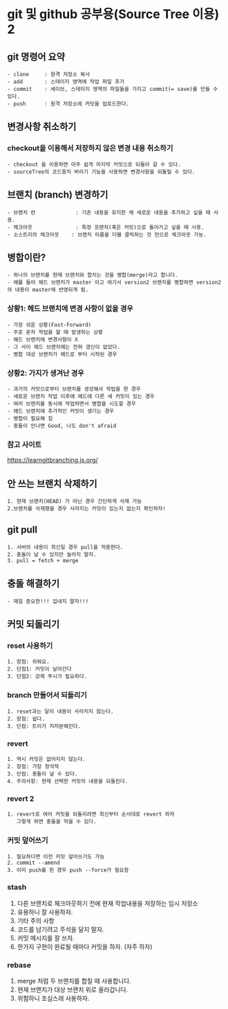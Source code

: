 # git 및 github 공부용(Source Tree 이용) 2

## git 명령어 요약
    - clone     : 원격 저장소 복사
    - add       : 스테이지 영역에 작업 파일 추가
    - commit    : 세이브, 스테이지 영역의 파일들을 가지고 commit(= save)를 만들 수 있다.
    - push      : 원격 저장소에 커밋을 업로드한다.

## 변경사항 취소하기
### checkout을 이용해서 저장하지 않은 변경 내용 취소하기
    - checkout 을 이용하면 아주 쉽게 마지막 커밋으로 되돌아 갈 수 있다.
    - sourceTree의 코드뭉치 버리기 기능을 사용하면 변경사항을 되돌릴 수 있다.

## 브랜치 (branch) 변경하기
    - 브랜치 란             : 기존 내용을 유지한 채 새로운 내용을 추가하고 싶을 때 사용.
    - 체크아웃              : 특정 프랜치(혹은 커밋)으로 돌아가고 싶을 때 사용.
    - 소스트리의 체크아웃    : 브랜치 이름을 더블 클릭하는 것 만으로 체크아웃 가능.

## 병합이란?
    - 하나의 브랜치를 현재 브랜치와 합치는 것을 병합(merge)라고 합니다. 
    - 예를 들어 헤드 브랜치가 master 이고 여기서 version2 브랜치를 병합하면 version2의 내용이 master에 반영되게 됨.

### 상황1: 헤드 브랜치에 변경 사항이 없을 경우
    - 가장 쉬운 상황(Fast-Forward)
    - 주로 혼자 작업을 할 때 발생하는 상황
    - 해드 브랜치에 변경사항이 X
    - 그 사이 헤드 브랜치에는 전혀 갱신이 없었다.
    - 병합 대상 브랜치가 헤드로 부터 시작된 경우

### 상황2: 가지가 생겨난 경우
    - 과거의 커밋으로부터 브랜치를 생성해서 작업을 한 경우
    - 새로운 브랜치 작업 이후에 헤드에 다른 새 커밋이 있는 경우
    - 여러 브랜치를 동시에 작업하면서 병합을 시도할 경우
    - 헤드 브랜치에 추가적인 커밋이 생기는 경우
    - 병합이 필요해 짐
    - 충돌이 안나면 Good, 나도 don't afraid

### 참고 사이트
https://learngitbranching.js.org/


## 안 쓰는 브랜치 삭제하기
    1. 현재 브랜치(HEAD) 가 아닌 경우 간단하게 삭제 가능
    2.브랜치를 삭제했을 경우 사라지는 커밋이 있는지 없는지 확인하자!

## git pull
    1. 서버의 내용이 최신일 경우 pull을 적용한다.
    2. 충돌이 날 수 있지만 놀라지 말자.
    3. pull = fetch + merge

## 충돌 해결하기
    - 제일 중요한!!! 겁내지 말자!!!

## 커밋 되돌리기

### reset 사용하기
    1. 장점: 쉬워요.
    2. 단점1: 커밋이 날아간다
    3. 단점2: 강제 푸시가 필요하다.

### branch 만들어서 되돌리기
    1. reset과는 달리 내용이 사라지지 않는다.
    2. 장점: 쉽다.
    3. 단점: 트리가 지저분해진다.

### revert
    1. 역시 커밋은 없어지지 않는다.
    2. 장점: 가장 정석적
    3. 단점: 충돌이 날 수 있다.
    4. 주의사항: 현재 선택한 커밋의 내용을 되돌린다.

### revert 2
    1. revert로 여러 커밋을 되돌리려면 최신부터 순서대로 revert 하자
       그렇게 하면 충돌을 막을 수 있다.

### 커밋 덮어쓰기
    1. 필요하다면 이전 커밋 덮어쓰기도 가능
    2. commit --amend
    3. 이미 push를 한 경우 push --force가 필요함

### stash
1. 다른 브랜치로 체크아웃하기 전에 현재 작업내용을 저장하는 임시 저장소
2. 유용하니 잘 사용하자.
3. 기타 주의 사항
4. 코드를 남기려고 주석을 달지 말자.
5. 커밋 메시지를 잘 쓰자.
6. 한가지 구현이 완료될 때마다 커밋을 하자. (자주 하자)

### rebase
1. merge 처럼 두 브랜치를 합칠 때 사용합니다.
2. 현재 브랜치가 대상 브랜치 위로 올라갑니다.
3. 위험하니 조심스레 사용하자.
    